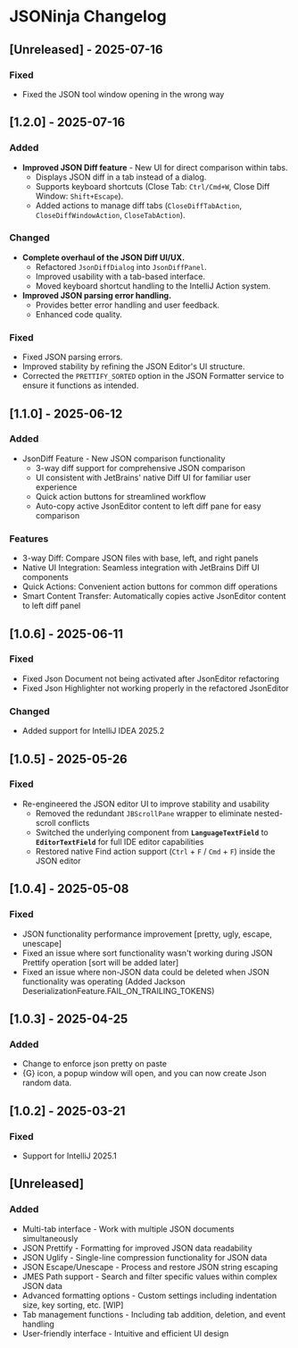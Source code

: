 <!-- Keep a Changelog guide -> https://keepachangelog.com -->

# JSONinja Changelog

## [Unreleased] - 2025-07-16

### Fixed

* Fixed the JSON tool window opening in the wrong way

## [1.2.0] - 2025-07-16

### Added

* **Improved JSON Diff feature** - New UI for direct comparison within tabs.
  * Displays JSON diff in a tab instead of a dialog.
  * Supports keyboard shortcuts (Close Tab: `Ctrl/Cmd+W`, Close Diff Window: `Shift+Escape`).
  * Added actions to manage diff tabs (`CloseDiffTabAction`, `CloseDiffWindowAction`, `CloseTabAction`).

### Changed

* **Complete overhaul of the JSON Diff UI/UX.**
  * Refactored `JsonDiffDialog` into `JsonDiffPanel`.
  * Improved usability with a tab-based interface.
  * Moved keyboard shortcut handling to the IntelliJ Action system.
* **Improved JSON parsing error handling.**
  * Provides better error handling and user feedback.
  * Enhanced code quality.

### Fixed

* Fixed JSON parsing errors.
* Improved stability by refining the JSON Editor's UI structure.
* Corrected the `PRETTIFY_SORTED` option in the JSON Formatter service to ensure it functions as intended.

## [1.1.0] - 2025-06-12

### Added
- JsonDiff Feature - New JSON comparison functionality 
  - 3-way diff support for comprehensive JSON comparison 
  - UI consistent with JetBrains' native Diff UI for familiar user experience 
  - Quick action buttons for streamlined workflow 
  - Auto-copy active JsonEditor content to left diff pane for easy comparison

### Features
- 3-way Diff: Compare JSON files with base, left, and right panels
- Native UI Integration: Seamless integration with JetBrains Diff UI components
- Quick Actions: Convenient action buttons for common diff operations
- Smart Content Transfer: Automatically copies active JsonEditor content to left diff panel

## [1.0.6] - 2025-06-11

### Fixed

- Fixed Json Document not being activated after JsonEditor refactoring
- Fixed Json Highlighter not working properly in the refactored JsonEditor

### Changed

- Added support for IntelliJ IDEA 2025.2

## [1.0.5] - 2025-05-26

### Fixed

- Re-engineered the JSON editor UI to improve stability and usability
    - Removed the redundant `JBScrollPane` wrapper to eliminate nested-scroll conflicts
    - Switched the underlying component from **`LanguageTextField`** to **`EditorTextField`** for full IDE editor
      capabilities
    - Restored native Find action support (`Ctrl` + `F` / `Cmd` + `F`) inside the JSON editor

## [1.0.4] - 2025-05-08

### Fixed

- JSON functionality performance improvement [pretty, ugly, escape, unescape]
- Fixed an issue where sort functionality wasn't working during JSON Prettify operation [sort will be added later]
- Fixed an issue where non-JSON data could be deleted when JSON functionality was operating (Added Jackson
  DeserializationFeature.FAIL_ON_TRAILING_TOKENS)

## [1.0.3] - 2025-04-25

### Added

- Change to enforce json pretty on paste
- {G} icon, a popup window will open, and you can now create Json random data.

## [1.0.2] - 2025-03-21

### Fixed

- Support for IntelliJ 2025.1

## [Unreleased]

### Added

- Multi-tab interface - Work with multiple JSON documents simultaneously
- JSON Prettify - Formatting for improved JSON data readability
- JSON Uglify - Single-line compression functionality for JSON data
- JSON Escape/Unescape - Process and restore JSON string escaping
- JMES Path support - Search and filter specific values within complex JSON data
- Advanced formatting options - Custom settings including indentation size, key sorting, etc. [WIP]
- Tab management functions - Including tab addition, deletion, and event handling
- User-friendly interface - Intuitive and efficient UI design
